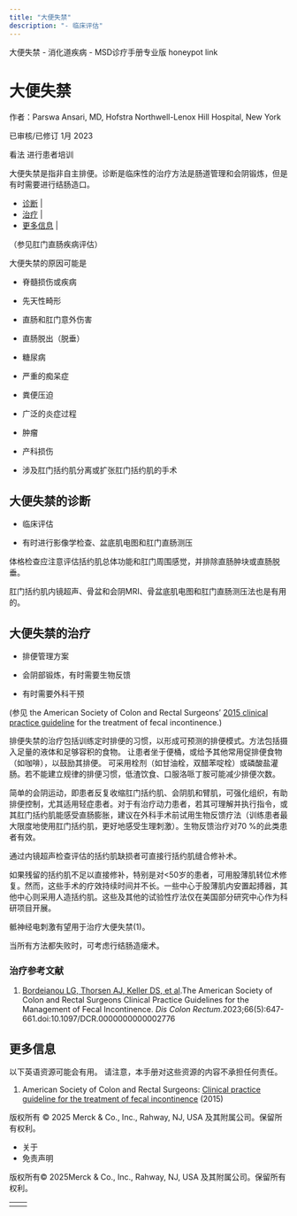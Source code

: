 ```yaml
---
title: "大便失禁"
description: "- 临床评估"
---
```


﻿大便失禁 \- 消化道疾病 \- MSD诊疗手册专业版 honeypot link

# 大便失禁

作者：Parswa Ansari, MD, Hofstra Northwell-Lenox Hill Hospital, New York

已审核/已修订 1月 2023

看法 进行患者培训

大便失禁是指非自主排便。诊断是临床性的治疗方法是肠道管理和会阴锻炼，但是有时需要进行结肠造口。

- [诊断](#诊断_v75345361_zh) \|
- [治疗](#治疗_v895115_zh) \|
- [更多信息](#更多信息_v45395615_zh) \|

（参见肛门直肠疾病评估）

大便失禁的原因可能是

- 脊髓损伤或疾病

- 先天性畸形

- 直肠和肛门意外伤害

- 直肠脱出（脱垂）

- 糖尿病

- 严重的痴呆症

- 粪便压迫

- 广泛的炎症过程

- 肿瘤

- 产科损伤

- 涉及肛门括约肌分离或扩张肛门括约肌的手术


## 大便失禁的诊断

- 临床评估

- 有时进行影像学检查、盆底肌电图和肛门直肠测压


体格检查应注意评估括约肌总体功能和肛门周围感觉，并排除直肠肿块或直肠脱垂。

肛门括约肌内镜超声、骨盆和会阴MRI、骨盆底肌电图和肛门直肠测压法也是有用的。

## 大便失禁的治疗

- 排便管理方案

- 会阴部锻炼，有时需要生物反馈

- 有时需要外科干预


(参见 the American Society of Colon and Rectal Surgeons’ [2015 clinical practice guideline](https://fascrs.org/ascrs/media/files/downloads/Clinical%20Practice%20Guidelines/clinical_practice_guideline_for_the_treatment_of_fecal_incontinence.pdf) for the treatment of fecal incontinence.)

排便失禁的治疗包括训练定时排便的习惯，以形成可预测的排便模式。方法包括摄入足量的液体和足够容积的食物。 让患者坐于便桶，或给予其他常用促排便食物（如咖啡），以鼓励其排便。 可采用栓剂（如甘油栓，双醋苯啶栓）或磷酸盐灌肠。若不能建立规律的排便习惯，低渣饮食、口服洛哌丁胺可能减少排便次数。

简单的会阴运动，即患者反复收缩肛门括约肌、会阴肌和臂肌，可强化组织，有助排便控制，尤其适用轻症患者。对于有治疗动力患者，若其可理解并执行指令，或其肛门括约肌能感受直肠膨胀，建议在外科手术前试用生物反馈疗法（训练患者最大限度地使用肛门括约肌，更好地感受生理刺激）。生物反馈治疗对70 %的此类患者有效。

通过内镜超声检查评估的括约肌缺损者可直接行括约肌缝合修补术。

如果残留的括约肌不足以直接修补，特别是对<50岁的患者，可用股薄肌转位术修复。然而，这些手术的疗效持续时间并不长。一些中心于股薄肌内安置起搏器，其他中心则采用人造括约肌。这些及其他的试验性疗法仅在美国部分研究中心作为科研项目开展。

骶神经电刺激有望用于治疗大便失禁(1)。

当所有方法都失败时，可考虑行结肠造瘘术。

### 治疗参考文献

1. [Bordeianou LG, Thorsen AJ, Keller DS, et al](https://fascrs.org/ascrs/media/files/2023-Fecal-Incontinence-CPG.pdf).The American Society of Colon and Rectal Surgeons Clinical Practice Guidelines for the Management of Fecal Incontinence. _Dis Colon Rectum_.2023;66(5):647-661.doi:10.1097/DCR.0000000000002776

## 更多信息

以下英语资源可能会有用。 请注意，本手册对这些资源的内容不承担任何责任。

1. American Society of Colon and Rectal Surgeons: [Clinical practice guideline for the treatment of fecal incontinence](https://fascrs.org/ascrs/media/files/downloads/Clinical%20Practice%20Guidelines/clinical_practice_guideline_for_the_treatment_of_fecal_incontinence.pdf) (2015)




版权所有 © 2025
Merck & Co., Inc., Rahway, NJ, USA 及其附属公司。保留所有权利。

- 关于
- 免责声明

版权所有© 2025Merck & Co., Inc., Rahway, NJ, USA 及其附属公司。保留所有权利。

|     |     |
| --- | --- |
|  |  |